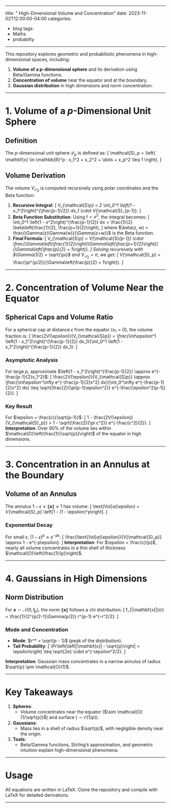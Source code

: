 

---
title: " High-Dimensional Volume and Concentration"
date: 2023-11-02T12:00:00-04:00
categories:
  - blog
tags:
  - Maths
  - probabilty


---


This repository explores geometric and probabilistic phenomena in high-dimensional spaces, including:
1. **Volume of a p-dimensional sphere** and its derivation using Beta/Gamma functions.
2. **Concentration of volume** near the equator and at the boundary.
3. **Gaussian distribution** in high dimensions and norm concentration.

---

# **1. Volume of a $p$-Dimensional Unit Sphere**

## **Definition**
The $p$-dimensional unit sphere $\mathcal{S}_p$ is defined as:
\[
\mathcal{S}_p = \left\{ \mathbf{x} \in \mathbb{R}^p : x_1^2 + x_2^2 + \dots + x_p^2 \leq 1 \right\}.
\]

## **Volume Derivation**
The volume $V_{\mathcal{S}_p}$ is computed recursively using polar coordinates and the Beta function:
1. **Recursive Integral**:
\[
V_{\mathcal{S}_p} = 2 \int_0^1 \left(1 - x_1^2\right)^{\frac{p-1}{2}} dx_1 \cdot V_{\mathcal{S}_{p-1}}.
\]
2. **Beta Function Substitution**:
   Using $t = x^2$, the integral becomes:
\[
\int_0^1 \left(1 - x^2\right)^{\frac{p-1}{2}} dx = \frac{1}{2} \beta\left(\frac{1}{2}, \frac{p+1}{2}\right),
\]
   where $\beta(z, w) = \frac{\Gamma(z)\Gamma(w)}{\Gamma(z+w)}$ is the Beta function.
3. **Final Formula**:
\[
V_{\mathcal{S}_p} = V_{\mathcal{S}_{p-1}} \cdot \frac{\Gamma\left(\frac{1}{2}\right)\Gamma\left(\frac{p+1}{2}\right)}{\Gamma\left(\frac{p}{2} + 1\right)}.
\]
   Solving recursively with $\Gamma(1/2) = \sqrt{\pi}$ and $V_{\mathcal{S}_2} = \pi$, we get:
\[
V_{\mathcal{S}_p} = \frac{\pi^{p/2}}{\Gamma\left(\frac{p}{2} + 1\right)}.
\]

---

# **2. Concentration of Volume Near the Equator**

## **Spherical Caps and Volume Ratio**
For a spherical cap at distance $\epsilon$ from the equator ($x_1 = 0$), the volume fraction is:
\[
\frac{2V(\epsilon)}{V_{\mathcal{S}_p}} = \frac{\int_\epsilon^1 \left(1 - x_1^2\right)^{\frac{p-1}{2}} dx_1}{\int_0^1 \left(1 - x_1^2\right)^{\frac{p-1}{2}} dx_1}.
\]

### **Asymptotic Analysis**
For large $p$, approximate $\left(1 - x_1^2\right)^{\frac{p-1}{2}} \approx e^{-\frac{p-1}{2}x_1^2}$:
\[
\frac{2V(\epsilon)}{V_{\mathcal{S}_p}} \approx \frac{\int_\epsilon^\infty e^{-\frac{p-1}{2}x^2} dx}{\int_0^\infty e^{-\frac{p-1}{2}x^2} dx} \leq \sqrt{\frac{2}{\pi(p-1)\epsilon^2}} e^{-\frac{\epsilon^2(p-1)}{2}}.
\]

### **Key Result**
For $\epsilon = \frac{c}{\sqrt{p-1}}$:
\[
1 - \frac{2V(\epsilon)}{V_{\mathcal{S}_p}} > 1 - \sqrt{\frac{2}{\pi c^2}} e^{-\frac{c^2}{2}}.
\]
**Interpretation**: Over 90% of the volume lies within $\mathcal{O}\left(\frac{1}{\sqrt{p}}\right)$ of the equator in high dimensions.

---

# **3. Concentration in an Annulus at the Boundary**

## **Volume of an Annulus**
The annulus $1 - \epsilon \leq \|\mathbf{x}\| \leq 1$ has volume:
\[
\text{Vol}_a(\epsilon) = V_{\mathcal{S}_p} \left[1 - (1 - \epsilon)^p\right].
\]

### **Exponential Decay**
For small $\epsilon$, $(1 - \epsilon)^p \approx e^{-p\epsilon}$:
\[
\frac{\text{Vol}_a(\epsilon)}{V_{\mathcal{S}_p}} \approx 1 - e^{-p\epsilon}.
\]
**Interpretation**: For $\epsilon = \frac{c}{p}$, nearly all volume concentrates in a thin shell of thickness $\mathcal{O}\left(\frac{1}{p}\right)$.

---

# **4. Gaussians in High Dimensions**

## **Norm Distribution**
For $\mathbf{x} \sim \mathcal{N}(0, \mathbf{I}_p)$, the norm $\|\mathbf{x}\|$ follows a chi distribution:
\[
f_{\|\mathbf{x}\|}(r) = \frac{1}{2^{p/2-1}\Gamma(p/2)} r^{p-1} e^{-r^2/2}.
\]

### **Mode and Concentration**
- **Mode**: $r^* = \sqrt{p - 1}$ (peak of the distribution).
- **Tail Probability**:
\[
\Pr\left(\left|\|\mathbf{x}\| - \sqrt{p}\right| > \epsilon\right) \leq \sqrt{2e} \cdot e^{-\epsilon^2/2}.
\]

**Interpretation**: Gaussian mass concentrates in a narrow annulus of radius $\sqrt{p} \pm \mathcal{O}(1)$.

---

# **Key Takeaways**
1. **Spheres**: 
   - Volume concentrates near the equator ($\sim \mathcal{O}(1/\sqrt{p})$) and surface ($\sim \mathcal{O}(1/p)$).
2. **Gaussians**:
   - Mass lies in a shell of radius $\sqrt{p}$, with negligible density near the origin.
3. **Tools**:
   - Beta/Gamma functions, Stirling’s approximation, and geometric intuition explain high-dimensional phenomena.

---

# **Usage**
All equations are written in LaTeX. Clone the repository and compile with LaTeX for detailed derivations.

---

